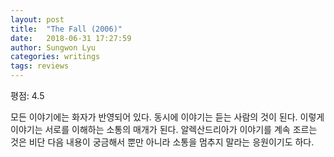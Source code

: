 ```yaml
---
layout: post
title:  "The Fall (2006)"
date:   2018-06-31 17:27:59
author: Sungwon Lyu
categories: writings
tags: reviews
---
```

평점: 4.5

모든 이야기에는 화자가 반영되어 있다. 동시에 이야기는 듣는 사람의 것이 된다. 이렇게 이야기는 서로를 이해하는 소통의 매개가 된다. 알렉산드리아가 이야기를 계속 조르는 것은 비단 다음 내용이 궁금해서 뿐만 아니라 소통을 멈추지 말라는 응원이기도 하다.